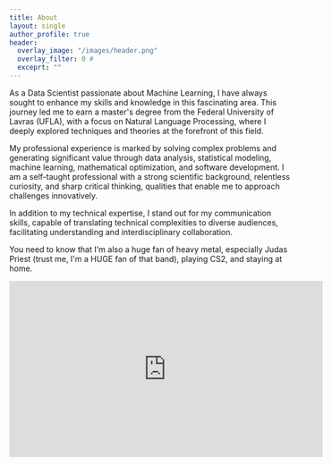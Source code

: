 ```yaml
---
title: About
layout: single
author_profile: true
header:
  overlay_image: "/images/header.png"
  overlay_filter: 0 #
  exceprt: ""                                                          
---
```


As a Data Scientist passionate about Machine Learning, I have always sought to enhance my skills and knowledge in this fascinating area. This journey led me to earn a master's degree from the Federal University of Lavras (UFLA), with a focus on Natural Language Processing, where I deeply explored techniques and theories at the forefront of this field.

My professional experience is marked by solving complex problems and generating significant value through data analysis, statistical modeling, machine learning, mathematical optimization, and software development. I am a self-taught professional with a strong scientific background, relentless curiosity, and sharp critical thinking, qualities that enable me to approach challenges innovatively.

In addition to my technical expertise, I stand out for my communication skills, capable of translating technical complexities to diverse audiences, facilitating understanding and interdisciplinary collaboration.

You need to know that I'm also a huge fan of heavy metal, especially Judas Priest (trust me, I'm a HUGE fan of that band), playing CS2, and staying at home.

<div style="text-align: center;">
  <iframe width="560" height="315" src="https://www.youtube.com/embed/C7mREYjstzI" frameborder="0" allow="accelerometer; autoplay; clipboard-write; encrypted-media; gyroscope; picture-in-picture" allowfullscreen></iframe>
</div>
